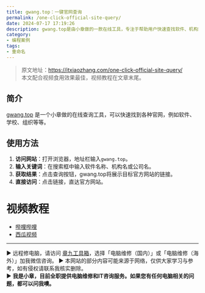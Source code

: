 ```yaml
---
title: gwang.top：一键官网查询
permalink: /one-click-official-site-query/
date: 2024-07-17 17:19:26
description: gwang.top是由小章做的一款在线工具，专注于帮助用户快速查找软件、机构或公司的官方网站，本文介绍这款工具的使用。
category:
- 编程案例
tags:
- 重命名
---
```


> 原文地址：<https://itxiaozhang.com/one-click-official-site-query/>  
> 本文配合视频食用效果最佳，视频教程在文章末尾。  

## 简介

[gwang.top](https://gwang.top/) 是一个小章做的在线查询工具，可以快速找到各种官网，例如软件、学校、组织等等。

## 使用方法

1. **访问网站**：打开浏览器，地址栏输入`gwang.top`。
2. **输入关键词**：在搜索框中输入软件名称、机构名或公司名。
3. **获取结果**：点击查询按钮，gwang.top将展示目标官方网站的链接。
4. **直接访问**：点击链接，直达官方网站。

# 视频教程

- [哔哩哔哩](https://www.bilibili.com/video/BV13f421q7BG)
- [西瓜视频](https://www.ixigua.com/7392546337554465315)

---
▶ 远程修电脑，请访问 [章九工具箱](https://zhang9.com/)，选择「电脑维修（国内）」或「电脑维修（海外）」加我微信咨询。 
▶ 本网站的部分内容可能来源于网络，仅供大家学习与参考，如有侵权请联系我核实删除。  
▶ **我是小章，目前全职提供电脑维修和IT咨询服务。如果您有任何电脑相关的问题，都可以问我噢。**  
